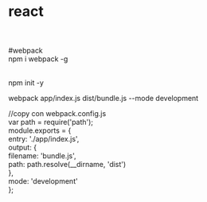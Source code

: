 # react

<br/><br/>
#webpack<br/>
npm i webpack -g<br/><br/>

npm init -y<br/>

webpack app/index.js dist/bundle.js --mode development<br/>

//copy con webpack.config.js<br/>
var path = require('path');<br/>
module.exports = {<br/>
  entry: './app/index.js',<br/>
  output: {<br/>
    filename: 'bundle.js',<br/>
    path: path.resolve(__dirname, 'dist')<br/>
  },<br/>
  mode: 'development'<br/>
};<br/>
